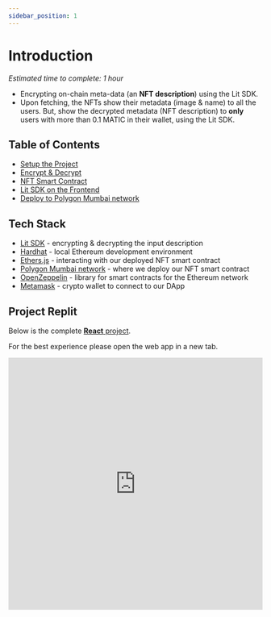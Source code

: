 ```yaml
---
sidebar_position: 1
---
```

# Introduction
*Estimated time to complete: 1 hour*

* Encrypting on-chain meta-data (an **NFT description**) using the Lit SDK.
* Upon fetching, the NFTs show their metadata (image & name) to all the users. But, show the decrypted metadata (NFT description) to **only** users with more than 0.1 MATIC in their wallet, using the Lit SDK.

## Table of Contents

* [Setup the Project](/ToolsAndExamples/SDKExamples/OnchainMetadata/setup)
* [Encrypt & Decrypt](/ToolsAndExamples/SDKExamples/OnchainMetadata/encryptDecrypt)
* [NFT Smart Contract](/ToolsAndExamples/SDKExamples/OnchainMetadata/smartContract)
* [Lit SDK on the Frontend](/ToolsAndExamples/SDKExamples/OnchainMetadata/frontend)
* [Deploy to Polygon Mumbai network](/ToolsAndExamples/SDKExamples/OnchainMetadata/polygonMumbai)

## Tech Stack

* [Lit SDK](/SDK/intro) - encrypting & decrypting the input description
* [Hardhat](https://hardhat.org/) - local Ethereum development environment
* [Ethers.js](https://docs.ethers.io/v5/) - interacting with our deployed NFT smart contract
* [Polygon Mumbai network](https://faucet.polygon.technology/) - where we deploy our NFT smart contract
* [OpenZeppelin](https://www.openzeppelin.com/) - library for smart contracts for the Ethereum network
* [Metamask](https://metamask.io/) - crypto wallet to connect to our DApp

## Project Replit

Below is the complete [**React** project](
https://replit.com/@lit/Encrypt-and-Decrypt-On-chain-NFT-Metadata#encrypt_and_decrypt_on-chain_nft_metadata/src/App.js).

For the best experience please open the web app in a new tab.

<iframe frameborder="0" width="100%" height="500px" src="https://replit.com/@lit/Encrypt-and-Decrypt-On-chain-NFT-Metadata#encrypt_and_decrypt_on-chain_nft_metadata/src/App.js"></iframe>
